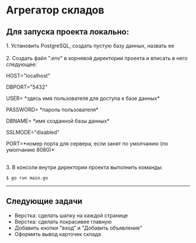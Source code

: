 # Агрегатор складов

<h2>Для запуска проекта локально:</h2>
1. Установить PostgreSQL, создать пустую базу данных, назвать ее
<br><br>
2. Cоздать файл ".env" в корневой директории проекта и вписать в него следующее:
<br>
<p>HOST="localhost"</p>
<p>DBPORT="5432"</p>
<p>USER= *здесь имя пользователя для доступа к базе данных*</p>
<p>PASSWORD= *пароль пользователя*</p>
<p>DBNAME= *имя созданной базы данных*</p>
<p>SSLMODE="disabled"</p>
<p>PORT=*номер порта для сервера, если занят по умолчанию (по умолчанию 8080)*</p>
<br>
3. В консоли внутри директории проекта выполнить команды:
<br>

```console
$ go run main.go
```


<hr>


<h2>Следующие задачи</h2>
<ul>
  <li>Верстка: сделать шапку на каждой странице</li>
  <li>Верстка: сделать покрасивее главную</li>
  <li>Добавить кнопки "вход" и "Добавить объявление"</li>
  <li>Оформить вывод карточек склада</li>
</ul>

